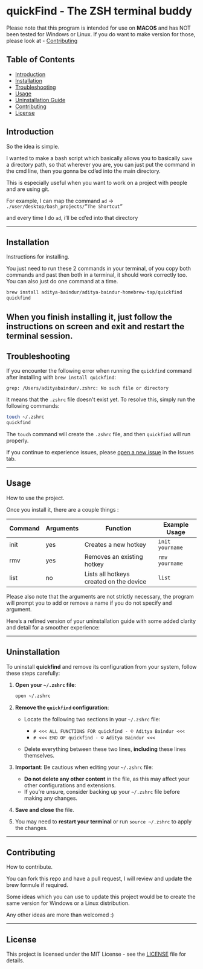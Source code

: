 # quickFind - The ZSH terminal buddy 

Please note that this program is intended for use on **MACOS** and has NOT been tested for Windows or Linux.
If you do want to make version for those, please look at - [Contributing](#contributing)

## Table of Contents
- [Introduction](#introduction)
- [Installation](#installation)
- [Troubleshooting](#troubleshooting)
- [Usage](#usage)
- [Uninstallation Guide](#uninstallation)
- [Contributing](#contributing)
- [License](#license)

## Introduction

So the idea is simple. 

I wanted to make a bash script which basically allows you to basically `save` a directory path, so that wherever you are, you can just put the command in the cmd line, then you gonna be cd’ed into the main directory. 

This is especially useful when you want to work on a project with people and are using git. 

For example, I can map the command `ad` → `./user/desktop/bash_projects/”The Shortcut”`

and every time I do `ad`, i’ll be cd’ed into that directory

---

## Installation

Instructions for installing. 

You just need to run these 2 commands in your terminal, of you copy both commands and past then both in a terminal, it should work correctly too. 
You can also just do one command at a time. 

```bash
brew install aditya-baindur/aditya-baindur-homebrew-tap/quickfind
quickfind
```

When you finish installing it, just follow the instructions on screen and **exit** and **restart the terminal session**. 
---

## Troubleshooting

If you encounter the following error when running the `quickfind` command after installing with `brew install quickfind`:

```
grep: /Users/adityabaindur/.zshrc: No such file or directory
```

It means that the `.zshrc` file doesn't exist yet. To resolve this, simply run the following commands:

```bash
touch ~/.zshrc
quickfind
```

The `touch` command will create the `.zshrc` file, and then `quickfind` will run properly.

If you continue to experience issues, please [open a new issue](https://github.com/aditya-baindur/quickfind/issues) in the Issues tab.

---

## Usage
How to use the project.

Once you install it, there are a couple things : 

| Command | Arguments | Function                                | Example Usage       |
| ------- | --------- | --------------------------------------- | ------------------- |
| init    | yes       | Creates a new hotkey                    | `init yourname`      |
| rmv     | yes       | Removes an existing hotkey              | `rmv yourname`       |
| list    | no        | Lists all hotkeys created on the device | `list`               |


Please also note that the arguments are not strictly necessary, the program will prompt you to add or remove a name if you do not specify and argument.


Here’s a refined version of your uninstallation guide with some added clarity and detail for a smoother experience:

---

## Uninstallation

To uninstall **quickfind** and remove its configuration from your system, follow these steps carefully:

1. **Open your `~/.zshrc` file**:

   ```bash
   open ~/.zshrc
   ```

2. **Remove the `quickfind` configuration**:

   - Locate the following two sections in your `~/.zshrc` file:
     - `# <<< ALL FUNCTIONS FOR quickfind - © Aditya Baindur <<<`
     - `# <<< END OF quickfind - © Aditya Baindur <<<`

   - Delete everything between these two lines, **including** these lines themselves.

3. **Important**: Be cautious when editing your `~/.zshrc` file:

   - **Do not delete any other content** in the file, as this may affect your other configurations and extensions.
   - If you’re unsure, consider backing up your `~/.zshrc` file before making any changes.

4. **Save and close** the file.

5. You may need to **restart your terminal** or run `source ~/.zshrc` to apply the changes.

--- 


## Contributing
How to contribute.

You can fork this repo and have a pull request, I will review and update the brew formule if required. 

Some ideas which you can use to update this project would be to create the same version for Windows or a Linux distribution. 

Any other ideas are more than welcomed :) 

---

## License

This project is licensed under the MIT License - see the [LICENSE](./LICENSE) file for details.
